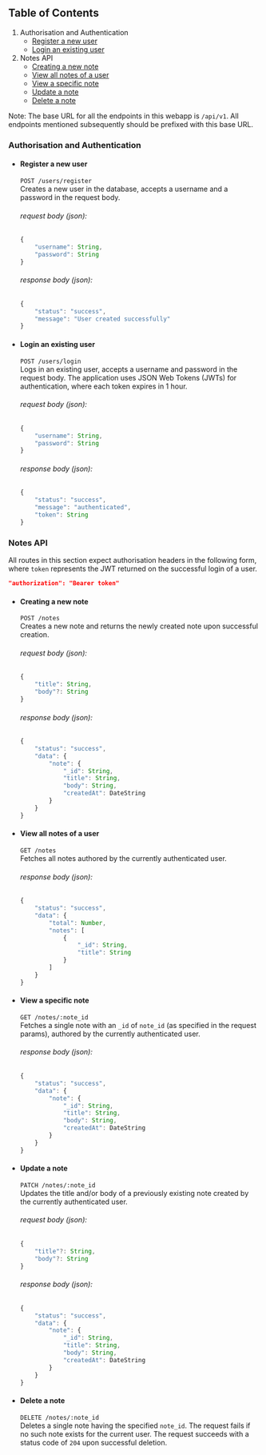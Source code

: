 ## Table of Contents

1. Authorisation and Authentication
    - [Register a new user](#register-a-new-user)
    - [Login an existing user](#login-an-existing-user)
2. Notes API
    - [Creating a new note](#creating-a-new-note)
    - [View all notes of a user](#view-all-notes-of-a-user)
    - [View a specific note](#view-a-specific-note)
    - [Update a note](#update-a-note)
    - [Delete a note](#delete-a-note)

Note: The base URL for all the endpoints in this webapp is `/api/v1`. All endpoints mentioned subsequently should be prefixed with this base URL.

### Authorisation and Authentication

- #### Register a new user
    `POST /users/register`\
    Creates a new user in the database, accepts a username and a password in the request body.
    ###### request body (json):
    ```javascript
    {
        "username": String,
        "password": String
    }
    ```
    ###### response body (json):
    ```javascript
    {
        "status": "success",
        "message": "User created successfully"
    }
    ```

- #### Login an existing user
    `POST /users/login`\
    Logs in an existing user, accepts a username and password in the request body. The application uses JSON Web Tokens (JWTs) for authentication, where each token expires in 1 hour.
    ###### request body (json):
    ```javascript
    {
        "username": String,
        "password": String
    }
    ```
    ###### response body (json):
    ```javascript
    {
        "status": "success",
        "message": "authenticated",
        "token": String
    }
    ```


### Notes API

All routes in this section expect authorisation headers in the following form, where `token` represents the JWT returned on the successful login of a user.
```json
"authorization": "Bearer token"
```

- #### Creating a new note
    `POST /notes`\
    Creates a new note and returns the newly created note upon successful creation.
    ###### request body (json):
    ```javascript
    {
        "title": String,
        "body"?: String
    }
    ```
    ###### response body (json):
    ```javascript
    {
        "status": "success",
        "data": {
            "note": {
                "_id": String,
                "title": String,
                "body": String,
                "createdAt": DateString
            }
        }
    }
    ```

- #### View all notes of a user
    `GET /notes`\
    Fetches all notes authored by the currently authenticated user.
    ###### response body (json):
    ```javascript
    {
        "status": "success",
        "data": {
            "total": Number,
            "notes": [
                {
                    "_id": String,
                    "title": String
                }
            ]
        }
    }
    ```

- #### View a specific note
    `GET /notes/:note_id`\
    Fetches a single note with an `_id` of `note_id` (as specified in the request params), authored by the currently authenticated user.
    ###### response body (json):
    ```javascript
    {
        "status": "success",
        "data": {
            "note": {
                "_id": String,
                "title": String,
                "body": String,
                "createdAt": DateString
            }
        }
    }
    ```

- #### Update a note
    `PATCH /notes/:note_id`\
    Updates the title and/or body of a previously existing note created by the currently authenticated user.
    ###### request body (json):
    ```javascript
    {
        "title"?: String,
        "body"?: String
    }
    ```
    ###### response body (json):
    ```javascript
    {
        "status": "success",
        "data": {
            "note": {
                "_id": String,
                "title": String,
                "body": String,
                "createdAt": DateString
            }
        }
    }
    ```

- #### Delete a note
    `DELETE /notes/:note_id`\
    Deletes a single note having the specified `note_id`. The request fails if no such note exists for the current user. The request succeeds with a status code of `204` upon successful deletion.